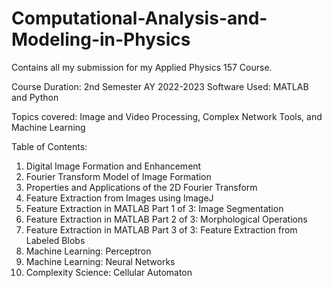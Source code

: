 # Computational-Analysis-and-Modeling-in-Physics
Contains all my submission for my Applied Physics 157 Course.

Course Duration: 2nd Semester AY 2022-2023
Software Used: MATLAB and Python

Topics covered:
Image and Video Processing, Complex Network Tools, and Machine Learning

Table of Contents:

1. Digital Image Formation and Enhancement
2. Fourier Transform Model of Image Formation 
3. Properties and Applications of the 2D Fourier Transform
4. Feature Extraction from Images using ImageJ
5. Feature Extraction in MATLAB Part 1 of 3: Image Segmentation
6. Feature Extraction in MATLAB Part 2 of 3: Morphological Operations
7. Feature Extraction in MATLAB Part 3 of 3: Feature Extraction from Labeled Blobs
8. Machine Learning: Perceptron
9. Machine Learning: Neural Networks 
10. Complexity Science: Cellular Automaton

